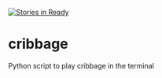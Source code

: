 [![Stories in Ready](https://badge.waffle.io/jordanmcgowan/cribbage.png?label=ready&title=Ready)](https://waffle.io/jordanmcgowan/cribbage)
# cribbage
Python script to play cribbage in the terminal
